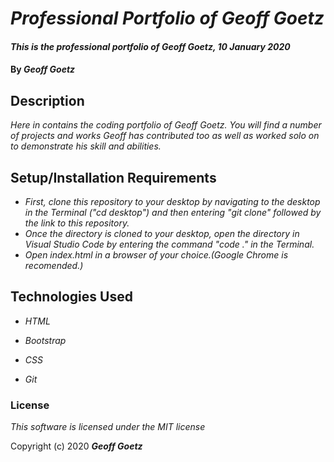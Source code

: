 # _Professional Portfolio of Geoff Goetz_

#### _This is the professional portfolio of Geoff Goetz, 10 January 2020_

#### By _**Geoff Goetz**_

## Description

_Here in contains the coding portfolio of Geoff Goetz. You will find a number of projects and works Geoff has contributed too as well as worked solo on to demonstrate his skill and abilities._

## Setup/Installation Requirements

* _First, clone this repository to your desktop by navigating to the desktop in the Terminal ("cd desktop") and then entering "git clone" followed by the link to this repository._
* _Once the directory is cloned to your desktop, open the directory in Visual Studio Code by entering the command "code ." in the Terminal._
* _Open index.html in a browser of your choice.(Google Chrome is recomended.)_

## Technologies Used

* _HTML_

* _Bootstrap_

* _CSS_

* _Git_

### License

*This software is licensed under the MIT license*

Copyright (c) 2020 **_Geoff Goetz_**
